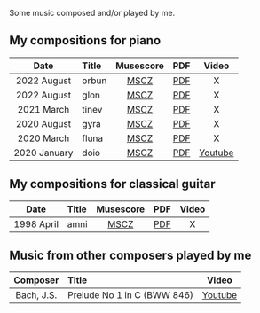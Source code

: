 Some music composed and/or played by me.

## My compositions for piano

|Date|Title|Musescore|PDF|Video|
|:---:|:---|:---:|:---:|:---:|
|2022 August|orbun|[MSCZ](piano/orbun.mscz)|[PDF](piano/orbun.pdf)|X|
|2022 August|glon|[MSCZ](piano/glon.mscz)|[PDF](piano/glon.pdf)|X|
|2021 March|tinev|[MSCZ](piano/tinev.mscz)|[PDF](piano/tinev.pdf)|X|
|2020 August|gyra|[MSCZ](piano/gyra.mscz)|[PDF](piano/gyra.pdf)|X|
|2020 March|fluna|[MSCZ](piano/fluna.mscz)|[PDF](piano/fluna.pdf)|X|
|2020 January|doio|[MSCZ](piano/doio.mscz)|[PDF](piano/doio.pdf)|[Youtube](https://www.youtube.com/watch?v=sbOs1JjA74M)|


## My compositions for classical guitar

|Date|Title|Musescore|PDF|Video|
|:---:|:---|:---:|:---:|:---:|
|1998 April|amni|[MSCZ](guitar/amni.mscz)|[PDF](guitar/amni.pdf)|X|

## Music from other composers played by me

|Composer|Title|Video|
|:---:|:---|:---:|
|Bach, J.S.|Prelude No 1 in C (BWW 846)|[Youtube](https://www.youtube.com/watch?v=TVSl_QbkuzU)|
